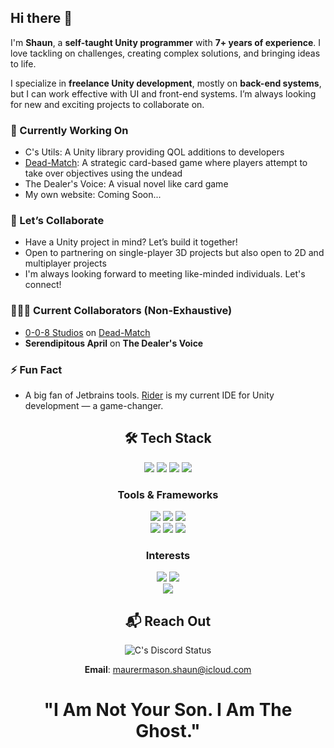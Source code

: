 
## Hi there 👋

I'm **Shaun**, a **self-taught Unity programmer** with **7+ years of experience**. I love tackling on challenges, creating complex solutions, and bringing ideas to life.

I specialize in **freelance Unity development**, mostly on **back-end systems**, but I can work effective with UI and front-end systems. I’m always looking for new and exciting projects to collaborate on.

### 🔭 Currently Working On
- C's Utils: A Unity library providing QOL additions to developers
- [Dead-Match](https://www.instagram.com/deeadmatch/): A strategic card-based game where players attempt to take over objectives using the undead
- The Dealer's Voice: A visual novel like card game
- My own website: Coming Soon...

### 🤝 Let’s Collaborate
- Have a Unity project in mind? Let’s build it together!
- Open to partnering on single-player 3D projects but also open to 2D and multiplayer projects
- I'm always looking forward to meeting like-minded individuals. Let's connect!

### 🧑‍🤝‍🧑 Current Collaborators (Non-Exhaustive)
- [0-0-8 Studios](https://0-0-8studios.com/) on [Dead-Match](https://www.instagram.com/deeadmatch/)
- **Serendipitous April** on **The Dealer's Voice**

### ⚡ Fun Fact
- A big fan of Jetbrains tools. [Rider](https://www.jetbrains.com/rider/) is my current IDE for Unity development — a game-changer.

<div align="center">

## 🛠️ Tech Stack
<img src="https://ziadoua.github.io/m3-Markdown-Badges/badges/CSharp/csharp1.svg">
<img src="https://ziadoua.github.io/m3-Markdown-Badges/badges/C++/c++1.svg">
<img src="https://ziadoua.github.io/m3-Markdown-Badges/badges/Lua/lua2.svg">
<img src="https://ziadoua.github.io/m3-Markdown-Badges/badges/HTML/html2.svg">


### Tools & Frameworks

<img src="https://img.shields.io/badge/Unity-100000?style=for-the-badge&logo=unity&logoColor=white">
<img src="https://img.shields.io/badge/Rider-000000?style=for-the-badge&logo=Rider&logoColor=white">
<img src="https://img.shields.io/badge/unrealengine-%23313131.svg?style=for-the-badge&logo=unrealengine&logoColor=white">
<br>
<img src="https://ziadoua.github.io/m3-Markdown-Badges/badges/Github/github2.svg">
<img src="https://ziadoua.github.io/m3-Markdown-Badges/badges/Git/git2.svg">
<img src="https://ziadoua.github.io/m3-Markdown-Badges/badges/dotNET/dotnet1.svg">



### Interests
<img src="https://ziadoua.github.io/m3-Markdown-Badges/badges/KaliLinux/kalilinux2.svg">
<img src="https://ziadoua.github.io/m3-Markdown-Badges/badges/iOS/ios1.svg">
<br>
<img src="https://ziadoua.github.io/m3-Markdown-Badges/badges/ChessDOTcom/chessdotcom1.svg">


## 📬 Reach Out

![C's Discord Status](https://dcbadge.limes.pink/api/shield/380421367704584193)

**Email**: maurermason.shaun@icloud.com

# "I Am Not Your Son. I Am The Ghost."
</div>
